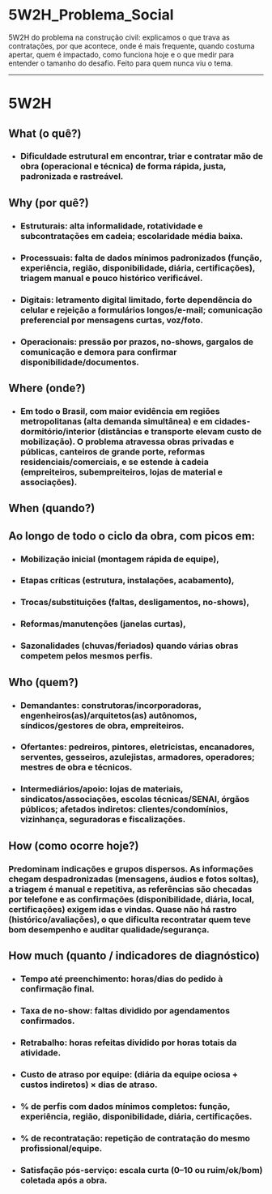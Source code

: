 # 5W2H_Problema_Social
5W2H do problema na construção civil: explicamos o que trava as contratações, por que acontece, onde é mais frequente, quando costuma apertar, quem é impactado, como funciona hoje e o que medir para entender o tamanho do desafio. Feito para quem nunca viu o tema.

---

# 5W2H

## What (o quê?)

* ### Dificuldade estrutural em encontrar, triar e contratar mão de obra (operacional e técnica) de forma rápida, justa, padronizada e rastreável.

## Why (por quê?)

* ### Estruturais: alta informalidade, rotatividade e subcontratações em cadeia; escolaridade média baixa.

* ### Processuais: falta de dados mínimos padronizados (função, experiência, região, disponibilidade, diária, certificações), triagem manual e pouco histórico verificável.

* ### Digitais: letramento digital limitado, forte dependência do celular e rejeição a formulários longos/e-mail; comunicação preferencial por mensagens curtas, voz/foto.

* ### Operacionais: pressão por prazos, no-shows, gargalos de comunicação e demora para confirmar disponibilidade/documentos.

## Where (onde?)

* ### Em todo o Brasil, com maior evidência em regiões metropolitanas (alta demanda simultânea) e em cidades-dormitório/interior (distâncias e transporte elevam custo de mobilização). O problema atravessa obras privadas e públicas, canteiros de grande porte, reformas residenciais/comerciais, e se estende à cadeia (empreiteiros, subempreiteiros, lojas de material e associações).

## When (quando?)

## Ao longo de todo o ciclo da obra, com picos em:

* ### Mobilização inicial (montagem rápida de equipe),

* ### Etapas críticas (estrutura, instalações, acabamento),

* ### Trocas/substituições (faltas, desligamentos, no-shows),

* ### Reformas/manutenções (janelas curtas),

* ### Sazonalidades (chuvas/feriados) quando várias obras competem pelos mesmos perfis.

## Who (quem?)

* ### Demandantes: construtoras/incorporadoras, engenheiros(as)/arquitetos(as) autônomos, síndicos/gestores de obra, empreiteiros.

* ### Ofertantes: pedreiros, pintores, eletricistas, encanadores, serventes, gesseiros, azulejistas, armadores, operadores; mestres de obra e técnicos.

* ### Intermediários/apoio: lojas de materiais, sindicatos/associações, escolas técnicas/SENAI, órgãos públicos; afetados indiretos: clientes/condomínios, vizinhança, seguradoras e fiscalizações.

## How (como ocorre hoje?)

### Predominam indicações e grupos dispersos. As informações chegam despadronizadas (mensagens, áudios e fotos soltas), a triagem é manual e repetitiva, as referências são checadas por telefone e as confirmações (disponibilidade, diária, local, certificações) exigem idas e vindas. Quase não há rastro (histórico/avaliações), o que dificulta recontratar quem teve bom desempenho e auditar qualidade/segurança.

## How much (quanto / indicadores de diagnóstico)

* ### Tempo até preenchimento: horas/dias do pedido à confirmação final.

* ### Taxa de no-show: faltas dividido por agendamentos confirmados.

* ### Retrabalho: horas refeitas dividido por horas totais da atividade.

* ### Custo de atraso por equipe: (diária da equipe ociosa + custos indiretos) × dias de atraso.

* ### % de perfis com dados mínimos completos: função, experiência, região, disponibilidade, diária, certificações.

* ### % de recontratação: repetição de contratação do mesmo profissional/equipe.

* ### Satisfação pós-serviço: escala curta (0–10 ou ruim/ok/bom) coletada após a obra.

